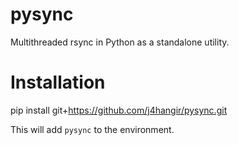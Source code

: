 # pysync
Multithreaded rsync in Python as a standalone utility.

# Installation
pip install git+https://github.com/j4hangir/pysync.git

This will add `pysync` to the environment.


